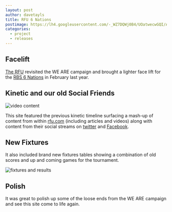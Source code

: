 ```yaml
---
layout: post
author: davetayls
title: RFU 6 Nations
postimage: https://lh4.googleusercontent.com/-_WZ7DQWj0B4/UOatwecwGQI/AAAAAAAAuW4/oiW3rzclOL8/s800/rfu6nations.jpg
categories:
  - project
  - releases
---
```


## Facelift
[The RFU](http://www.rfu.com) revisited the WE ARE campaign and brought a lighter face lift for the [RBS 6 Nations](http://www.rbs6nations.com/) in February last year.

## Kinetic and our old Social Friends

![video content](https://lh4.googleusercontent.com/-rjoCz3Sk3Gc/T0khIEoa1PI/AAAAAAAAkr4/LQ6WAP1EipQ/s640/Screen%2520shot%25202012-02-25%2520at%252017.56.04.png)

This site featured the previous kinetic timeline surfacing a mash-up of content from within [rfu.com](http://www.rfu.com) (including articles and videos) along with content from their social streams on [twitter](http://twitter.com) and [Facebook](http://facebook.com).

## New Fixtures
It also included brand new fixtures tables showing a combination of old scores and up and coming games for the tournament.

![fixtures and results](https://lh5.googleusercontent.com/-9OltICGLpbk/T0khIitpYCI/AAAAAAAAksM/i-JZksDRkzw/s640/Screen%2520shot%25202012-02-25%2520at%252017.56.46.png)

## Polish
It was great to polish up some of the loose ends from the WE ARE campaign and see this site come to life again.
